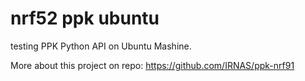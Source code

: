 # nrf52 ppk ubuntu
testing PPK Python API on Ubuntu Mashine.

More about this project on repo: https://github.com/IRNAS/ppk-nrf91
